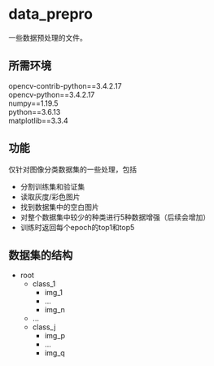 # data_prepro
一些数据预处理的文件。
## 所需环境
opencv-contrib-python==3.4.2.17  
opencv-python==3.4.2.17  
numpy==1.19.5  
python==3.6.13  
matplotlib==3.3.4  
## 功能
仅针对图像分类数据集的一些处理，包括
+ 分割训练集和验证集
+ 读取灰度/彩色图片
+ 找到数据集中的空白图片
+ 对整个数据集中较少的种类进行5种数据增强（后续会增加）
+ 训练时返回每个epoch的top1和top5

## 数据集的结构
+ root
    + class_1
        + img_1
        + ...
        + img_n
    + ...
    + class_j
        + img_p
        + ...
        + img_q




